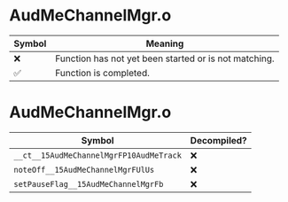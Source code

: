 # AudMeChannelMgr.o
| Symbol | Meaning 
| ------------- | ------------- 
| :x: | Function has not yet been started or is not matching. 
| :white_check_mark: | Function is completed. 


# AudMeChannelMgr.o
| Symbol | Decompiled? |
| ------------- | ------------- |
| `__ct__15AudMeChannelMgrFP10AudMeTrack` | :x: |
| `noteOff__15AudMeChannelMgrFUlUs` | :x: |
| `setPauseFlag__15AudMeChannelMgrFb` | :x: |
